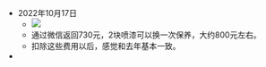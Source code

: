- 2022年10月17日
    - ![](https://firebasestorage.googleapis.com/v0/b/firescript-577a2.appspot.com/o/imgs%2Fapp%2Fxinyiheng%2Faptep8wB_5.png?alt=media&token=a17e1bbd-a52b-49d1-af37-57a0f3ac33df)
    - 通过微信返回730元，2块喷漆可以换一次保养，大约800元左右。
    - 扣除这些费用以后，感觉和去年基本一致。
- 
